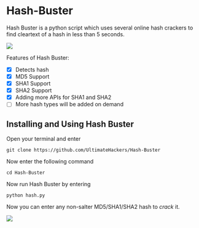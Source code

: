 # Hash-Buster
Hash Buster is a python script which uses several online hash crackers to find cleartext of a hash in less than 5 seconds.<br>

<img src='https://i.imgur.com/BlVtiqo.png' /><br>

Features of Hash Buster:
- [x] Detects hash
- [x] MD5 Support
- [x] SHA1 Support
- [x] SHA2 Support
- [x] Adding more APIs for SHA1 and SHA2
- [ ] More hash types will be added on demand

## Installing and Using Hash Buster
Open your terminal and enter
```
git clone https://github.com/UltimateHackers/Hash-Buster
```
Now enter the following command
```
cd Hash-Buster
```
Now run Hash Buster by entering
```
python hash.py
```
Now you can enter any non-salter MD5/SHA1/SHA2 hash to *crack* it.

<img src='https://i.imgur.com/RCVvwX6.png' />
